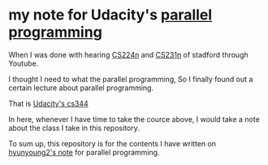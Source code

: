 # my note for Udacity's [parallel programming](https://classroom.udacity.com/courses/cs344)

When I was done with hearing [CS224n](http://web.stanford.edu/class/cs224n/) and [CS231n](http://cs231n.stanford.edu/) of stadford through Youtube.

I thought I need to what the parallel programming, So I finally found out a certain lecture about parallel programming. 

That is [Udacity's cs344](https://classroom.udacity.com/courses/cs344) 

In here, whenever I have time to take the cource above, I would take a note about the class I take in this repository.

To sum up, this repository is for the contents I have written on [hyunyoung2's note](https://hyunyoung2.github.io/my-note-for-parallel-programming-at-Udacity/) for parallel programming.

 
